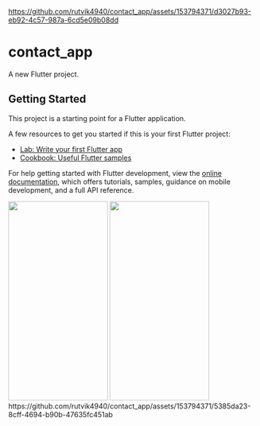 
https://github.com/rutvik4940/contact_app/assets/153794371/d3027b93-eb92-4c57-987a-6cd5e09b08dd
# contact_app

A new Flutter project.

## Getting Started

This project is a starting point for a Flutter application.

A few resources to get you started if this is your first Flutter project:

- [Lab: Write your first Flutter app](https://docs.flutter.dev/get-started/codelab)
- [Cookbook: Useful Flutter samples](https://docs.flutter.dev/cookbook)

For help getting started with Flutter development, view the
[online documentation](https://docs.flutter.dev/), which offers tutorials,
samples, guidance on mobile development, and a full API reference.
<p>
  <img src="https://github.com/rutvik4940/contact_app/assets/153794371/a5c5b233-7f64-418a-b544-75c01ae6f571"
 height="400px" width="200px"/>
 <img src="https://github.com/rutvik4940/contact_app/assets/153794371/c30bd5e2-099f-4be2-a945-821b8417c655"
 height="400px" width="200px"/>
https://github.com/rutvik4940/contact_app/assets/153794371/5385da23-8cff-4694-b90b-47635fc451ab
</p>

